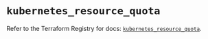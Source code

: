 # `kubernetes_resource_quota`

Refer to the Terraform Registry for docs: [`kubernetes_resource_quota`](https://registry.terraform.io/providers/hashicorp/kubernetes/2.36.0/docs/resources/resource_quota).

